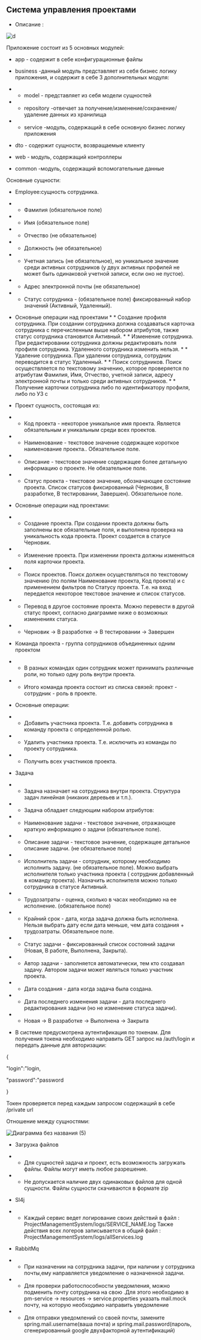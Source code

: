 <h2>Система управления проектами </h2>

* Описание :

![d](https://github.com/turaldinio/ProjectManagementService/assets/65041919/2e616d83-7991-44d4-8dcd-b97af83dd3d6)

Приложение состоит из 5 основных модулей:

* app - содержит в себе конфигурационные файлы

* business -данный модуль представляет из себя бизнес логику приложения,
  и содержит в себе 3 дополнительных модуля:
*
    * model - представляет из себя модели сущностей
*
    * repository -отвечает за получение/изменение/сохранение/удаление данных из хранилища
*
    * service -модуль, содержащий в себе основную бизнес логику приложения

* dto - содержит сущности, возвращаемые клиенту
* web - модуль, содержащий контроллеры
* common -модуль, содержащий вспомогательные данные

Основные сущности: 

* Employee:сущность сотрудника.

*
    * Фамилия (обязательное поле)
*
    * Имя (обязательное поле)
*
    * Отчество (не обязательное)
*
    * Должность (не обязательное)
*
    * Учетная запись (не обязательное), но уникальное значение среди активных сотрудников (у двух активных профилей не
      может быть одинаковой учетной записи, если оно не пустое).
*
    * Адрес электронной почты (не обязательное)
*
    * Статус сотрудника - (обязательное поле) фиксированный набор значений (Активный, Удаленный).

* Основные операции над проектами
    *
        * Создание профиля сотрудника. При создании сотрудника должна создаваться карточка сотрудника с перечисленным
          выше набором атрибутов, также статус сотрудника становится Активный.
    *
        * Изменение сотрудника. При редактировании сотрудника должны редактировать поля профиля сотрудника. Удаленного
          сотрудника изменить нельзя.
    *
        * Удаление сотрудника. При удалении сотрудника, сотрудник переводится в статус Удаленный.
    *
        * Поиск сотрудников. Поиск осуществляется по текстовому значению, которое проверяется по атрибутам Фамилия, Имя,
          Отчество, учетной записи, адресу электронной почты и только среди активных сотрудников.
    *
        * Получение карточки сотрудника либо по идентификатору профиля, либо по УЗ с

* Проект сущность, состоящая из:
*
    * Код проекта - некоторое уникальное имя проекта. Является обязательным и уникальным среди всех проектов.
*
    * Наименование - текстовое значение содержащее короткое наименование проекта.. Обязательное поле.
*
    * Описание - текстовое значение содержащее более детальную информацию о проекте. Не обязательное поле.
*
    * Статус проекта - текстовое значение, обозначающее состояние проекта. Список статусов фиксированный (Черновик, В
      разработке, В тестировании, Завершен). Обязательное поле.
* Основные операции над проектами:
*
    * Создание проекта. При создании проекта должны быть заполнены все обязательные поля, и выполнена проверка на
      уникальность кода проекта. Проект создается в статусе Черновик.
*
    * Изменение проекта. При изменении проекта должны изменяться поля карточки проекта.
*
    * Поиск проектов. Поиск должен осуществляться по текстовому значению (по полям Наименование проекта, Код проекта)  и
      с применением фильтров по Статусу проекта. Т.е. на вход передается некоторое текстовое значение и список статусов.
*
    * Перевод в другое состояние проекта. Можно перевести в другой статус проект, согласно диаграмме ниже о возможных
      изменениях статуса.

*
    * Черновик -> В разработке -> В тестировании -> Завершен


* Команда проекта - группа сотрудников объединенных одним проектом

* * В разных командах один сотрудник может принимать различные роли, но только одну роль внутри проекта.

* * Итого команда проекта состоит из списка связей: проект - сотрудник - роль в проекте.

* Основные операции:
*
    * Добавить участника проекта. Т.е. добавить сотрудника в команду проекта с определенной ролью.
*
    * Удалить участника проекта. Т.е. исключить из команды по проекту сотрудника.
*
    * Получить всех участников проекта.


* Задача

* * Задача назначает на сотрудника внутри проекта. Структура задач линейная (никаких деревьев и т.п.).

*
    * Задача обладает следующим набором атрибутов:

*
    * Наименование задачи - текстовое значение, отражающее краткую информацию о задачи (обязательное поле).
*
    * Описание задачи - текстовое значение, содержащее детальное описание задачи. (не обязательное поле)
*
    * Исполнитель задачи - сотрудник, которому необходимо исполнить задачу. (не обязательное поле). Можно выбрать
      исполнителя только участника проекта ( сотрудник добавленный в команду проекта). Назначить исполнителя можно
      только сотрудника в статусе Активный.
*
    * Трудозатраты - оценка, сколько в часах необходимо на ее исполнение. (обязательное поле)
*
    * Крайний срок - дата, когда задача должна быть исполнена. Нельзя выбрать дату если дата меньше, чем дата создания +
      трудозатраты. Обязательное поле.
*
    * Статус задачи - фиксированный список состояний задачи (Новая, В работе, Выполнена, Закрыта).
*
    * Автор задачи - заполняется автоматически, тем кто создавал задачу. Автором задачи может являться только участник
      проекта.
*
    * Дата создания - дата когда задача была создана.
*
    * Дата последнего изменения задачи - дата последнего редактирования задачи (но не изменение статуса задачи).

*
    * Новая -> В разработке -> Выполнена -> Закрыта

* В системе предусмотрена аутентификация по токенам. Для получения токена необходимо направить
  GET запрос на /auth/login и передать данные для авторизации:

{

"login":"login,

"password":"password

}

Токен проверяется перед каждым запросом содержащий в себе /private url

Отношение между сущностями:


![Диаграмма без названия (5)](https://github.com/turaldinio/ProjectManagementService/assets/65041919/448f1a2c-9ec1-4b09-84a4-0bf0ca787b10)


* Загрузка файлов
* * Для сущностей задача и проект, есть возможность загружать файлы. Файлы могут иметь любое разрешение.
* * Не допускается наличие двух одинаковых файлов для одной сущности. Файлы сущности скачиваются в формате zip

* Sl4j
*
    * Каждый сервис ведет логирование своих действий в файл : ProjectManagementSystem/logs/SERVICE_NAME.log
      Также действия всех логеров записывается в общий файл :   ProjectManagementSystem/logs/allServices.log

* RabbitMq

*
    * При назначении на сотрудника задачи, при наличии у сотрудника почты,ему направляется уведомление о назначенной
      задачи.
*
    * Для проверки работоспособности уведомления, можно подменить почту сотрудника на свою .Для этого необходимо в
      pm-service -> resources -> service.properties указать mail.mock почту, на которую необходимо направить уведомление

* * Для отправки уведомлений со своей почты, замените
spring.mail.username(ваша почта) и
spring.mail.password(пароль, сгенерированный google двухфакторной аутентификаций)
